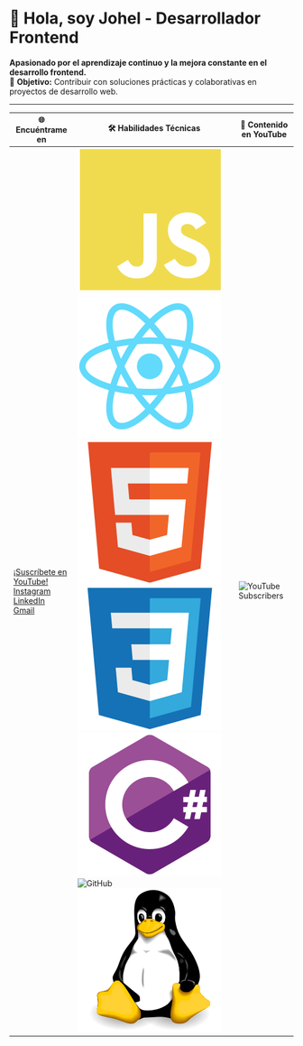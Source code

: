 # 👋 Hola, soy Johel - Desarrollador Frontend

**Apasionado por el aprendizaje continuo y la mejora constante en el desarrollo frontend.**  
🎯 **Objetivo:** Contribuir con soluciones prácticas y colaborativas en proyectos de desarrollo web.

---

| **🌐 Encuéntrame en**                                                                                                                                  | **🛠️ Habilidades Técnicas**                                                                                                                                           | **🎥 Contenido en YouTube**                                                                                               |
|------------------------------------------------------------------------------------------------------------------------------------------------------|---------------------------------------------------------------------------------------------------------------------------------------------------------------------|--------------------------------------------------------------------------------------------------------------------------|
| [¡Suscríbete en YouTube!](https://www.youtube.com/channel/UCYdpt-6FFX_n-RL81jkxTCg?sub_confirmation=1) <br> [Instagram](https://www.instagram.com/johel0rmr/) <br> [LinkedIn](https://www.linkedin.com/in/johelroque/) <br> [Gmail](mailto:johel0rmr@gmail.com) | ![JavaScript](https://raw.githubusercontent.com/devicons/devicon/master/icons/javascript/javascript-plain.svg) ![React](https://raw.githubusercontent.com/devicons/devicon/master/icons/react/react-original.svg) ![HTML5](https://raw.githubusercontent.com/devicons/devicon/master/icons/html5/html5-original.svg) ![CSS3](https://raw.githubusercontent.com/devicons/devicon/master/icons/css3/css3-original.svg) ![C#](https://raw.githubusercontent.com/devicons/devicon/master/icons/csharp/csharp-original.svg) ![GitHub](https://github.com/duribeiro/duribeiro/blob/main/assets/GitHub.png) ![Linux](https://raw.githubusercontent.com/devicons/devicon/master/icons/linux/linux-original.svg) | ![YouTube Subscribers](https://img.shields.io/youtube/channel/subscribers/UCYdpt-6FFX_n-RL81jkxTCg?label=Dcoding&style=social) |
